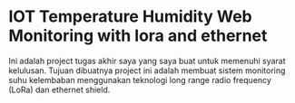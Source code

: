 # IOT Temperature Humidity Web Monitoring with lora and ethernet

Ini adalah project tugas akhir saya yang saya buat untuk memenuhi syarat kelulusan. Tujuan dibuatnya project ini adalah membuat sistem monitoring suhu kelembaban menggunakan teknologi long range radio frequency (LoRa) dan ethernet shield. 